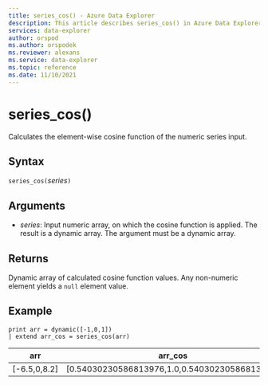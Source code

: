 ```yaml
---
title: series_cos() - Azure Data Explorer
description: This article describes series_cos() in Azure Data Explorer.
services: data-explorer
author: orspod
ms.author: orspodek
ms.reviewer: alexans
ms.service: data-explorer
ms.topic: reference
ms.date: 11/10/2021
---
```

# series_cos()

Calculates the element-wise cosine function of the numeric series input.

## Syntax

`series_cos(`*series*`)`

## Arguments

* *series*: Input numeric array, on which the cosine function is applied. The result is a dynamic array. The argument must be a dynamic array. 

## Returns

Dynamic array of calculated cosine function values. Any non-numeric element yields a `null` element value.

## Example

<!-- csl: https://help.kusto.windows.net/Samples -->
```kusto
print arr = dynamic([-1,0,1])
| extend arr_cos = series_cos(arr)
```

|arr|arr_cos|
|---|---|
|[-6.5,0,8.2]|[0.54030230586813976,1.0,0.54030230586813976]|

